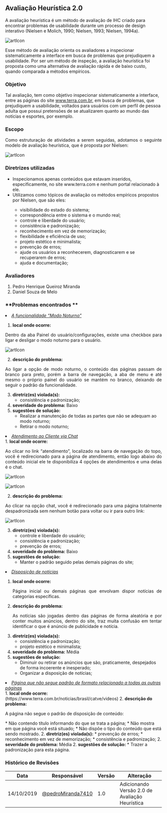 

## **Avaliação Heurística 2.0**

A avaliação heurística é um método de avaliação de IHC criado para encontrar problemas de usabilidade durante um processo de design interativo (Nielsen e Molich, 1990; Nielsen, 1993; Nielsen, 1994a). 

![artIcon](../../img/Av_Heuristica/AH2.0_01.png)

Esse método de avaliação orienta os avaliadores a inspecionar sistematicamente a interface em busca de problemas que prejudiquem a usabilidade. Por ser um método de inspeção, a avaliação heurística foi proposta como uma alternativa de avaliação rápida e de baixo custo, quando comparada a métodos empíricos.

### **Objetivo**

Tal avaliação, tem como objetivo inspecionar sistematicamente a interface, entre as páginas do site www.terra.com.br, em busca de problemas,  que prejudiquem a usabilidade, voltados para usuários com um perfil de pessoa adulta que possui pretensões de se atualizarem quanto ao mundo das notícias e esportes, por exemplo.

### **Escopo**

<p align= "justify">Como estruturação de atividades a serem seguidas, adotamos o seguinte modelo de avaliação heurística, que é proposta por Nielsen:</p>

![artIcon](../../img/Av_Heuristica/tabela_AH.png)

### **Diretrizes utilizadas**
<ul>
    <li>Inspecionamos apenas conteúdos que estavam inseridos, especificamente, no site www.terra.com e nenhum portal relacionado à ele. </li>
    <li>Utilizamos como tópicos de avaliação os métodos empíricos propostos por Nielsen, que são eles:</li>
    <ul style="list-style-type: circle;">
        <li>visibilidade do estado do sistema;</li>
        <li>correspondência entre o sistema e o mundo real;</li>
        <li>controle e liberdade do usuário;</li>
        <li>consistência e padronização;</li>
        <li>reconhecimento em vez de memorização;</li>
        <li>flexibilidade e eficiência de uso;</li>
        <li>projeto estético e minimalista;</li>
        <li>prevenção de erros;</li>
        <li>ajude os usuários a reconhecerem, diagnosticarem e se recuperarem de erros;</li>
        <li>ajuda e documentação;</li>
    </ul>
</ul>

### **Avaliadores**
1. Pedro Henrique Queiroz Miranda
2. Daniel Souza de Melo

### **Problemas encontrados **

<li><i><u>A funcionalidade “Modo Noturno”</u></i></li>

  1. <b>local onde ocorre:</b> 
<p align= "justify">Dentro da aba Painel do usuário/configurações, existe uma checkbox para ligar e desligar o modo noturno para o usuário.</p>

![artIcon](../../img/Av_Heuristica/AH2.0_02.png)

  2. <b>descrição do problema: </b>
<p align= "justify">Ao ligar a opção de modo noturno, o conteúdo das páginas passam de branco para preto, porém a barra de navegação, a aba de menu e até mesmo o próprio painel do usuário se mantém no branco, deixando de seguir o padrão da funcionalidade.</p>

  3. <b>diretriz(es) violada(s):</b>
     * consistência e padronização;
  4. <b>severidade do problema:</b> Baixo
  5. <b>sugestões de solução: </b>
     * Realizar a manutenção de todas as partes que não se adequam ao modo noturno;
     * Retirar o modo noturno;

<li><i><u>Atendimento ao Cliente via Chat</u></i></li>
  1. <b>local onde ocorre:</b>
			<p align= "justify">Ao clicar no link “atendimento”, localizado na barra de navegação do topo, você é redirecionado para a página de atendimento, então logo abaixo do conteúdo inicial ele te disponibiliza 4 opções de atendimentos e uma delas é o chat.</p>

![artIcon](../../img/Av_Heuristica/AH2.0_03.png)

![artIcon](../../img/Av_Heuristica/AH2.0_04.png)

  2. <b>descrição do problema:</b>
<p align= "justify">Ao clicar na opção chat, você é redirecionado para uma página totalmente despadronizada sem nenhum botão para voltar ou ir para outro link: </p>

![artIcon](../../img/Av_Heuristica/AH2.0_05.png)
	
  3. <b>diretriz(es) violada(s):</b>
     * controle e liberdade do usuário;
     * consistência e padronização;
     * prevenção de erros;
  3. <b>severidade do problema:</b> Baixo
  4. <b>sugestões de solução:</b>
     * Manter o padrão seguido pelas demais páginas do site;

<li><i><u>Disposição de notícias</u></i></li>

  1. <b>local onde ocorre:</b> <p align= "justify">Página inicial ou demais páginas que envolvam dispor notícias de categorias específicas.</p>
  2. <b>descrição do problema:</b> <p align= "justify">As notícias são jogadas dentro das páginas de forma aleatória e por conter muitos anúncios, dentro do site, traz muita confusão em tentar identificar o que é anúncio de publicidade e notícia. </p>
  3. <b>diretriz(es) violada(s):</b> 
     * consistência e padronização;
     * projeto estético e minimalista;
  4. <b>severidade do problema:</b>  Média
  5. <b>sugestões de solução:</b>  
     * Diminuir ou retirar os anúncios que são, praticamente, despejados de forma incoerente e inesperado;
     * Organizar a disposição de notícias; 

<li><i><u>Página que não segue padrão de formato relacionado a todas as outras páginas</u></i></li>
  1. <b>local onde ocorre:</b> (https://www.terra.com.br/noticias/brasil/catve/videos)
  2. <b>descrição do problema:</b>
<p align= "justify">A página não segue o padrão de disposição de conteúdo: </p>
     * Não contendo título informando do que se trata a página;
     * Não mostra em que página você está situado;
     * Não dispõe o tipo do conteúdo que está sendo mostrado.
  2. <b>diretriz(es) violada(s):</b>
     * prevenção de erros;
     * reconhecimento em vez de memorização;
     * consistência e padronização;
  2. <b>severidade do problema:</b> Média
  2. <b>sugestões de solução:</b>
     * Trazer a padronização para esta página.


### **Histórico de Revisões**

Data | Responsável | Versão | Alteração 
---- | ----------- | ------ | ---------
14/10/2019 | [@pedroMiranda7410](http://github.com/pedroMiranda7410) | 1.0 | Adicionando Versão 2.0 de Avaliação Heurística |